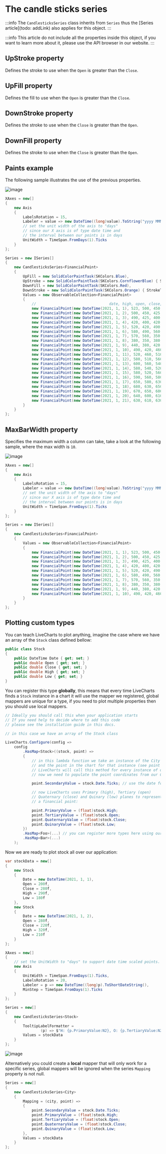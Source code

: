 # The candle sticks series

:::info
The `CandlesticksSeries` class inherits from `Series` thus the [Series article](todo: addLink) also applies for this object.
:::

:::info
This article do not include all the properties inside this object, if you want to learn more about it, please use the 
API browser in our website.
:::

## UpStroke property

Defines the stroke to use when the `Open` is greater than the `Close`.

## UpFill property

Defines the fill to use when the `Open` is greater than the `Close`.

## DownStroke property

Defines the stroke to use when the `Close` is greater than the `Open`.

## DownFill property

Defines the stroke to use when the `Close` is greater than the `Open`.

## Paints example

The following sample illustrates the use of the previous properties.

![image](https://raw.githubusercontent.com/beto-rodriguez/LiveCharts2/master/docs/_assets/financialpaints.png)

``` c#
XAxes = new[]
{
    new Axis
    {
        LabelsRotation = 15,
        Labeler = value => new DateTime((long)value).ToString("yyyy MMM dd"),
        // set the unit width of the axis to "days"
        // since our X axis is of type date time and 
        // the interval between our points is in days
        UnitWidth = TimeSpan.FromDays(1).Ticks
    }
};

Series = new ISeries[]
{
    new CandlesticksSeries<FinancialPoint>
    {
        UpFill = new SolidColorPaintTask(SKColors.Blue),
        UpStroke = new SolidColorPaintTask(SKColors.CornflowerBlue) { StrokeThickness = 5 },
        DownFill = new SolidColorPaintTask(SKColors.Red),
        DownStroke = new SolidColorPaintTask(SKColors.Orange) { StrokeThickness = 5 },
        Values = new ObservableCollection<FinancialPoint>
        {
            //                                 date, high, open, close, low
            new FinancialPoint(new DateTime(2021, 1, 1), 523, 500, 450, 400),
            new FinancialPoint(new DateTime(2021, 1, 2), 500, 450, 425, 400),
            new FinancialPoint(new DateTime(2021, 1, 3), 490, 425, 400, 380),
            new FinancialPoint(new DateTime(2021, 1, 4), 420, 400, 420, 380),
            new FinancialPoint(new DateTime(2021, 1, 5), 520, 420, 490, 400),
            new FinancialPoint(new DateTime(2021, 1, 6), 580, 490, 560, 440),
            new FinancialPoint(new DateTime(2021, 1, 7), 570, 560, 350, 340),
            new FinancialPoint(new DateTime(2021, 1, 8), 380, 350, 380, 330),
            new FinancialPoint(new DateTime(2021, 1, 9), 440, 380, 420, 350),
            new FinancialPoint(new DateTime(2021, 1, 10), 490, 420, 460, 400),
            new FinancialPoint(new DateTime(2021, 1, 11), 520, 460, 510, 460),
            new FinancialPoint(new DateTime(2021, 1, 12), 580, 510, 560, 500),
            new FinancialPoint(new DateTime(2021, 1, 13), 600, 560, 540, 510),
            new FinancialPoint(new DateTime(2021, 1, 14), 580, 540, 520, 500),
            new FinancialPoint(new DateTime(2021, 1, 15), 580, 520, 560, 520),
            new FinancialPoint(new DateTime(2021, 1, 16), 590, 560, 580, 520),
            new FinancialPoint(new DateTime(2021, 1, 17), 650, 580, 630, 550),
            new FinancialPoint(new DateTime(2021, 1, 18), 680, 630, 650, 600),
            new FinancialPoint(new DateTime(2021, 1, 19), 670, 650, 600, 570),
            new FinancialPoint(new DateTime(2021, 1, 20), 640, 600, 610, 560),
            new FinancialPoint(new DateTime(2021, 1, 21), 630, 610, 630, 590),
        }
    }
};
```

## MaxBarWidth property

Specifies the maximum width a column can take, take a look at the following sample, where the max width is `10`.

![image](https://raw.githubusercontent.com/beto-rodriguez/LiveCharts2/master/docs/_assets/financialw10.png)

``` c#
XAxes = new[]
{
    new Axis
    {
        LabelsRotation = 15,
        Labeler = value => new DateTime((long)value).ToString("yyyy MMM dd"),
        // set the unit width of the axis to "days"
        // since our X axis is of type date time and 
        // the interval between our points is in days
        UnitWidth = TimeSpan.FromDays(1).Ticks
    }
};

Series = new ISeries[]
{
    new CandlesticksSeries<FinancialPoint>
    {
        Values = new ObservableCollection<FinancialPoint>
        {
            new FinancialPoint(new DateTime(2021, 1, 1), 523, 500, 450, 400),
            new FinancialPoint(new DateTime(2021, 1, 2), 500, 450, 425, 400),
            new FinancialPoint(new DateTime(2021, 1, 3), 490, 425, 400, 380),
            new FinancialPoint(new DateTime(2021, 1, 4), 420, 400, 420, 380),
            new FinancialPoint(new DateTime(2021, 1, 5), 520, 420, 490, 400),
            new FinancialPoint(new DateTime(2021, 1, 6), 580, 490, 560, 440),
            new FinancialPoint(new DateTime(2021, 1, 7), 570, 560, 350, 340),
            new FinancialPoint(new DateTime(2021, 1, 8), 380, 350, 380, 330),
            new FinancialPoint(new DateTime(2021, 1, 9), 440, 380, 420, 350),
            new FinancialPoint(new DateTime(2021, 1, 10), 490, 420, 460, 400)
        }
    }
};
```

## Plotting custom types

You can teach LiveCharts to plot anything, imagine the case where we have an array of the `Stock` class defined bellow:

``` c#
public class Stock
{
    public DateTime Date { get; set; }
    public double Open { get; set; }
    public double Close { get; set; }
    public double High { get; set; }
    public double Low { get; set; }
}
```

You can register this type **globally**, this means that every time LiveCharts finds a `Stock` instance in a chart
it will use the mapper we registered, global mappers are unique for a type, if you need to plot multiple
properties then you should use local mappers.

``` c#
// Ideally you should call this when your application starts
// If you need help to decide where to add this code
// please see the installation guide in this docs.

// in this case we have an array of the Stock class

LiveCharts.Configure(config =>
    config
        .HasMap<Stock>((stock, point) =>
        {
            // in this lambda function we take an instance of the City class (see city parameter)
            // and the point in the chart for that instance (see point parameter)
            // LiveCharts will call this method for every instance of our City class array,
            // now we need to populate the point coordinates from our City instance to our point

            point.SecondaryValue = stock.Date.Ticks; // use the date for the X axis (secondary)

            // now LiveCharts uses Primary (high), Tertiary (open)
            // Quaternary (close) and Quinary (low) planes to represent
            // a financial point:

            point.PrimaryValue = (float)stock.High;
            point.TertiaryValue = (float)stock.Open;
            point.QuaternaryValue = (float)stock.Close;
            point.QuinaryValue = (float)stock.Low;
        })
        .HasMap<Foo>(...) // you can register more types here using our fluent syntax
        .HasMap<Bar>(...)
    );
```

Now we are ready to plot stock all over our application:

``` c#
var stockData = new[]
{
    new Stock
    {
        Date = new DateTime(2021, 1, 1),
        Open = 200f,
        Close = 280f,
        High = 290f,
        Low = 180f
    },
    new Stock
    {
        Date = new DateTime(2021, 1, 2),
        Open = 280f,
        Close = 220f,
        High = 320f,
        Low = 210f
    }
};

XAxes = new[]
{
    // set the UnitWidth to "days" to support date time scaled points.
    new Axis
    {
        UnitWidth = TimeSpan.FromDays(1).Ticks,
        LabelsRotation = 20,
        Labeler = p => new DateTime((long)p).ToShortDateString(),
        MinStep = TimeSpan.FromDays(1).Ticks
    }
};

Series = new[]
{
    new CandlesticksSeries<Stock>
    {
        TooltipLabelFormatter =
                (p) => $"H: {p.PrimaryValue:N2}, O: {p.TertiaryValue:N2}, C: {p.QuaternaryValue:N2}, L: {p.QuinaryValue:N2}",
        Values = stockData
    }
};
```

![image](https://raw.githubusercontent.com/beto-rodriguez/LiveCharts2/master/docs/_assets/financialct.png)

Alternatively you could create a **local** mapper that will only work for a specific series, global mappers will be 
ignored when the series `Mapping` property is not null.

``` c#
Series = new[]
{
    new CandlesticksSeries<City>
    {
        Mapping = (city, point) =>
        {
            point.SecondaryValue = stock.Date.Ticks;
            point.PrimaryValue = (float)stock.High;
            point.TertiaryValue = (float)stock.Open;
            point.QuaternaryValue = (float)stock.Close;
            point.QuinaryValue = (float)stock.Low;
        },
        Values = stockData
    }
};
```